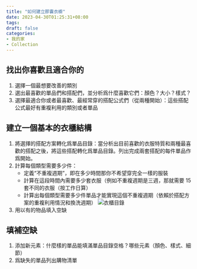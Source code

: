 ```yaml
---
title: "如何建立膠囊衣櫥"
date: 2023-04-30T01:25:31+08:00
tags:
draft: false
categories:
- 我的家
- Collection
---
```

## 找出你喜歡且適合你的
1. 選擇一個最想要改善的類別
2. 選出最喜歡的單品們和搭配們，並分析爲什麼喜歡它們：顏色？大小？樣式？
3. 選擇最適合你或者最喜歡、最經常穿的搭配公式們（從兩種開始）：這些搭配公式最好有重複利用的類別或者單品
   
## 建立一個基本的衣櫃結構
1. 將選擇的搭配方案轉化爲單品目錄：當分析出目前喜歡的衣服特質和兩種最喜歡的搭配之後，將這些搭配轉化爲單品目錄。列出完成兩套搭配的每件單品作爲開始。
2. 計算每個類型需要多少件：
   - 定義“不重複週期”，即在多少時間那你不希望穿完全一樣的服裝
   - 計算在這段時間內需要多少套衣服（例如不重複週期是三週，那就需要 15 套不同的衣服（按工作日算）
   - 計算出每個類型需要多少件單品才能實現這個不重複週期（依賴於搭配方案的重複利用情況和換洗週期）
    ![衣櫃目錄](/post/How_to_build_your_own_capsule_wardrobe/calculation.png)
3. 用以有的物品填入空缺

## 填補空缺
1. 添加新元素：什麼樣的單品能填滿單品目錄空格？哪些元素（顏色、樣式、細節）
2. 爲缺失的單品列出購物清單